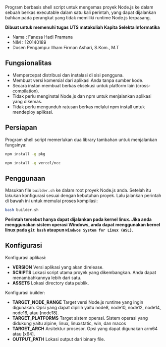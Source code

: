 Program berbasis shell script untuk mengemas proyek Node.js ke dalam sebuah berkas executable dalam satu kali perintah, yang dapat dijalankan bahkan pada perangkat yang tidak memiliki runtime Node.js terpasang.

**Dibuat untuk memenuhi tugas UTS matakuliah Kapita Selekta Informatika**
- Nama : Fanesa Hadi Pramana
- NIM : 120140189
- Dosen Pengampu: Ilham Firman Ashari, S.Kom., M.T

## Fungsionalitas 

- Mempercepat distribusi dan instalasi di sisi pengguna.
- Membuat versi komersial dari aplikasi Anda tanpa sumber kode.
- Secara instan membuat berkas eksekusi untuk platform lain (cross-compilation).
- Tidak perlu menginstal Node.js dan npm untuk menjalankan aplikasi yang dikemas.
- Tidak perlu mengunduh ratusan berkas melalui npm install untuk mendeploy aplikasi.

## Persiapan
Program shell script memerlukan dua library tambahan untuk menjalankan fungsinya:

```sh
npm install -g pkg
```
```sh
npm install -g vercel/ncc
```

## Penggunaan
Masukan file `builder.sh` ke dalam root proyek Node.js anda. Setelah itu lakukan konfigurasi sesuai dengan kebutuhan proyek. Lalu jalankan perintah di bawah ini untuk memulai proses kompilasi:

```sh
bash builder.sh
```

**Perintah tersebut hanya dapat dijalankan pada kernel linux. Jika anda menggunakan sistem operasi Windows, anda dapat menggunakan kernel linux pada `git bash` ataupun `Windwos System for Linux (WSL)`.**

## Konfigurasi

Konfigurasi aplikasi:

- **VERSION** Versi aplikasi yang akan direlease.
- **SCRIPTS** Lokasi script utama proyek yang dikembangkan. Anda dapat menambahkannya lebih dari satu.
- **ASSETS** Lokasi directory data publik.

Konfigurasi builder:

- **TARGET_NODE_RANGE** Target versi Node.js runtime yang ingin digunakan. Opsi yang dapat dipilih yaitu node8, node10, node12, node14, node16, atau [node18].
- **TARGET_PLATFORMS** Target sistem operasi. Sistem operasi yang didukung yaitu alpine, linux, linuxstatic, win, dan macos
- **TARGET_ARCH** Arsitektur prosesor. Opsi yang dapat digunakan arm64 atau [x64].
- **OUTPUT_PATH** Lokasi output dari binary file.
